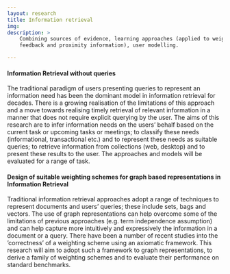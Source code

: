```yaml
---
layout: research
title: Information retrieval
img:
description: >
    Combining sources of evidence, learning approaches (applied to weighting schemes,
    feedback and proximity information), user modelling.

---
```


#### Information Retrieval without queries

The traditional paradigm of users presenting queries to represent an information need has been the dominant model in information retrieval for decades. There is a growing realisation of the limitations of this approach and a move towards realising timely retrieval of relevant information in a manner that does not require explicit querying by the user. The aims of this research are to infer information needs on the users’ behalf based on the current task or upcoming tasks or meetings; to classify these needs (informational, transactional etc.) and to represent these needs as suitable queries; to retrieve information from collections (web, desktop) and to present these results to the user. The approaches and models will be evaluated for a range of task.

#### Design of suitable weighting schemes for graph based representations in Information Retrieval

Traditional information retrieval approaches adopt a range of techniques to represent documents and users’ queries; these include sets, bags and vectors. The use of graph representations can help overcome some of the limitations of previous approaches (e.g. term independence assumption) and can help capture more intuitively and expressively the information in a document or a query. There have been a number of recent studies into the ’correctness’ of a weighting scheme using an axiomatic framework. This research will aim to adopt such a framework to graph representations, to derive a family of weighting schemes and to evaluate their performance on standard benchmarks.

